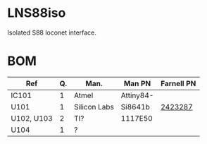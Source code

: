 # LNS88iso
Isolated S88 loconet interface.

# BOM
|         Ref | Q. | Man.         | Man PN    | Farnell PN |
|-------------|----|--------------|-----------|------------|
|       IC101 | 1  | Atmel        | Attiny84- | 
|        U101 | 1  | Silicon Labs | Si8641b   | [2423287](http://nl.farnell.com/silicon-labs/si8641ab-b-is/digital-isolator-35ns-wsoic-16/dp/2423287 "Farnell")    |
|  U102, U103 | 2  | TI?          | 1117E50   |
|        U104 | 1  | ?            |           |

